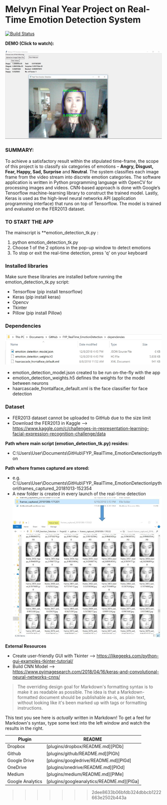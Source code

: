 # Melvyn Final Year Project on Real-Time Emotion Detection System

[![Build Status](https://travis-ci.org/joemccann/dillinger.svg?branch=master)](https://travis-ci.org/joemccann/dillinger)

**DEMO (Click to watch):**
<p align="center">
  <a href="https://www.youtube.com/watch?v=WcNR0HR1d-w&t=17s" target="_new">
    <img src="Screenshot_surprise.png">
  </a>
</p>

### SUMMARY:
To achieve a satisfactory result within the stipulated time-frame, the scope of this project is to classify six categories of emotions – **Angry, Disgust, Fear, Happy, Sad, Surprise** and **Neutral**. The system classifies each image frame from the video stream into discrete emotion categories. The software application is written in Python programming language with OpenCV for processing images and videos. CNN-based approach is done with Google’s Tensorflow machine-learning library to construct the trained model. Lastly, Keras is used as the high-level neural networks API (application programming interface) that runs on top of Tensorflow. The model is trained and evaluated on the FER2013 dataset.

### TO START THE APP

The mainscript is **emotion_detection_tk.py : 

1)	python emotion_detection_tk.py
2)  Choose 1 of the 2 options in the pop-up window to detect emotions
3)  To stop or exit the real-time detection, press 'q' on your keyboard

### Installed libraries

Make sure these libraries are installed before running the emotion_detection_tk.py script:
  - Tensorflow  (pip install tensorflow)
  - Keras (pip install keras)
  - Opencv
  - Tkinter
  - Pillow  (pip install Pillow)

### Dependencies
 ![alt text](dependencies.JPG)
  - emotion_detection_model.json created to be run on-the-fly with the app
  - emotion_detection_weights.h5 defines the weights for the model between neurons
  - haarcascade_frontalface_default.xml is the face classifier for face detection

### Dataset
 - FER2013 dataset cannot be uploaded to GitHub due to the size limit
 - Download the FER2013 in Kaggle --> https://www.kaggle.com/c/challenges-in-representation-learning-facial-expression-recognition-challenge/data

**Path where main script (emotion_detection_tk.py) resides:**
  - C:\Users\User\Documents\GitHub\FYP_RealTime_EmotionDetection\python

**Path where frames captured are stored:**
  - e.g. C:\Users\User\Documents\GitHub\FYP_RealTime_EmotionDetection\python\frames_captured_20181013-152354
  - A new folder is created in every launch of the real-time detection
  ![alt text](frames_captured_1.JPG)


**External Resources**
  - Create user-friendly GUI with Tkinter --> https://likegeeks.com/python-gui-examples-tkinter-tutorial/
  - Build CNN Model --> https://www.pyimagesearch.com/2018/04/16/keras-and-convolutional-neural-networks-cnns/


> The overriding design goal for Markdown's
> formatting syntax is to make it as readable
> as possible. The idea is that a
> Markdown-formatted document should be
> publishable as-is, as plain text, without
> looking like it's been marked up with tags
> or formatting instructions.

This text you see here is *actually* written in Markdown! To get a feel for Markdown's syntax, type some text into the left window and watch the results in the right.


| Plugin | README |
| ------ | ------ |
| Dropbox | [plugins/dropbox/README.md][PlDb] |
| Github | [plugins/github/README.md][PlGh] |
| Google Drive | [plugins/googledrive/README.md][PlGd] |
| OneDrive | [plugins/onedrive/README.md][PlOd] |
| Medium | [plugins/medium/README.md][PlMe] |
| Google Analytics | [plugins/googleanalytics/README.md][PlGa] |

>>>>>>> 2dee8633b06bfdb324dbbcb1222663e2502b443a
